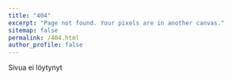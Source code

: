 ```yaml
---
title: "404"
excerpt: "Page not found. Your pixels are in another canvas."
sitemap: false
permalink: /404.html
author_profile: false
---
```


Sivua ei löytynyt
